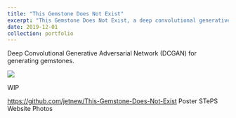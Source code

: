 ```yaml
---
title: "This Gemstone Does Not Exist"
excerpt: "This Gemstone Does Not Exist, a deep convolutional generative adversarial network (DCGAN) for generating gemstones, was done as part of my CS6101 guest lecture class project, presented at NUS Computing Project Showcase in 2019."
date: 2019-12-01
collection: portfolio
---
```


Deep Convolutional Generative Adversarial Network (DCGAN) for generating gemstones.

<img src="https://user-images.githubusercontent.com/27071473/56861907-20767f80-69d8-11e9-9cae-bfdb33d9e9d7.png">

WIP

https://github.com/jetnew/This-Gemstone-Does-Not-Exist
Poster
STePS Website
Photos
